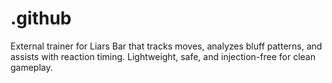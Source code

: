 # .github
External trainer for Liars Bar that tracks moves, analyzes bluff patterns, and assists with reaction timing. Lightweight, safe, and injection-free for clean gameplay.
